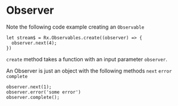 # Observer

Note the following code example creating an `Observable`
```
let stream$ = Rx.Observables.create((observer) => {
  observer.next(4);
})
```

`create` method takes a function with an input parameter `observer`.

An Observer is just an object with the following methods `next` `error` `complete`

```
observer.next(1);
observer.error('some error')
observer.complete();
```